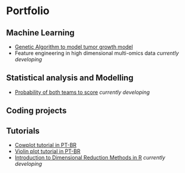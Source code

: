 # Portfolio 
## Machine Learning
 * [Genetic Algorithm to model tumor growth model](https://github.com/bellabf/hypertumor)
 * Feature engineering in high dimensional multi-omics data *currently developing* 

## Statistical analysis and Modelling
 * [Probability of both teams to score](https://github.com/bellabf/both_to_score) *currently developing*

## Coding projects

## Tutorials

* [Cowplot tutorial in PT-BR](https://www.somaquadrados.com/blog/cowplot/)
* [Violin plot tutorial in PT-BR](https://www.somaquadrados.com/blog/violinplot/) 
* [Introduction to Dimensional Reduction Methods in R](https://github.com/bellabf/dimensional-reduction) *currently developing*
